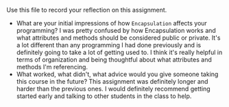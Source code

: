 Use this file to record your reflection on this assignment.

- What are your initial impressions of how `Encapsulation` affects your programming?
I was pretty confused by how Encapsulation works and what attributes and methods should be considered public or private. It's a lot different than any programming I had done previously and is definitely going to take a lot of getting used to. I think it's really helpful in terms of organization and being thoughtful about what attributes and methods I'm referencing. 
- What worked, what didn't, what advice would you give someone taking this course in the future?
This assignment was definitely longer and harder than the previous ones. I would definitely recommend getting started early and talking to other students in the class to help. 
